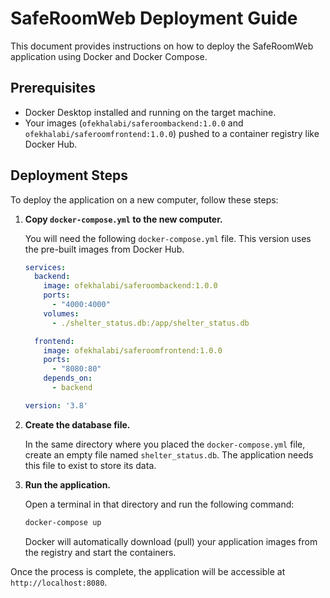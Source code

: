 # SafeRoomWeb Deployment Guide

This document provides instructions on how to deploy the SafeRoomWeb application using Docker and Docker Compose.

## Prerequisites

- Docker Desktop installed and running on the target machine.
- Your images (`ofekhalabi/saferoombackend:1.0.0` and `ofekhalabi/saferoomfrontend:1.0.0`) pushed to a container registry like Docker Hub.

## Deployment Steps

To deploy the application on a new computer, follow these steps:

1.  **Copy `docker-compose.yml` to the new computer.**

    You will need the following `docker-compose.yml` file. This version uses the pre-built images from Docker Hub.

    ```yaml
    services:
      backend:
        image: ofekhalabi/saferoombackend:1.0.0
        ports:
          - "4000:4000"
        volumes:
          - ./shelter_status.db:/app/shelter_status.db

      frontend:
        image: ofekhalabi/saferoomfrontend:1.0.0
        ports:
          - "8080:80"
        depends_on:
          - backend

    version: '3.8'
    ```

2.  **Create the database file.**

    In the same directory where you placed the `docker-compose.yml` file, create an empty file named `shelter_status.db`. The application needs this file to exist to store its data.

3.  **Run the application.**

    Open a terminal in that directory and run the following command:
    ```bash
    docker-compose up
    ```
    Docker will automatically download (pull) your application images from the registry and start the containers.

Once the process is complete, the application will be accessible at `http://localhost:8080`. 